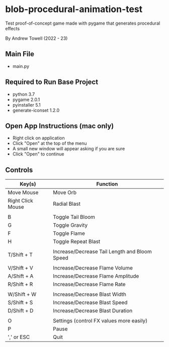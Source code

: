 # blob-procedural-animation-test
Test proof-of-concept game made with pygame that generates procedural effects

By Andrew Towell (2022 - 23)

## Main File
- main.py

## Required to Run Base Project
- python 3.7
- pygame 2.0.1
- pyinstaller 5.1
- generate-iconset 1.2.0

## Open App Instructions (mac only)
- Right click on application
- Click "Open" at the top of the menu
- A small new window will appear asking if you are sure
- Click "Open" to continue

## Controls
| Key(s)            | Function                                      |
|-------------------|-----------------------------------------------|
| Move Mouse        | Move Orb                                      |
| Right Click Mouse | Radial Blast                                  |
|                   |                                               |
| B                 | Toggle Tail Bloom                             |
| G                 | Toggle Gravity                                |
| F                 | Toggle Flame                                  |
| H                 | Toggle Repeat Blast                           |
|                   |                                               |
| T/Shift + T       | Increase/Decrease Tail Length and Bloom Speed |
|                   |                                               |
| V/Shift + V       | Increase/Decrease Flame Volume                |
| A/Shift + A       | Increase/Decrease Flame Amplitude             |
| R/Shift + R       | Increase/Decrease Flame Rate                  |
|                   |                                               |
| W/Shift + W       | Increase/Decrease Blast Width                 |
| S/Shift + S       | Increase/Decrease Blast Speed                 |
| D/Shift + D       | Increase/Decrease Blast Duration              |
|                   |                                               |
| O                 | Settings (control FX values more easily)      |
| P                 | Pause                                         |
| ',' or ESC        | Quit                                          |
